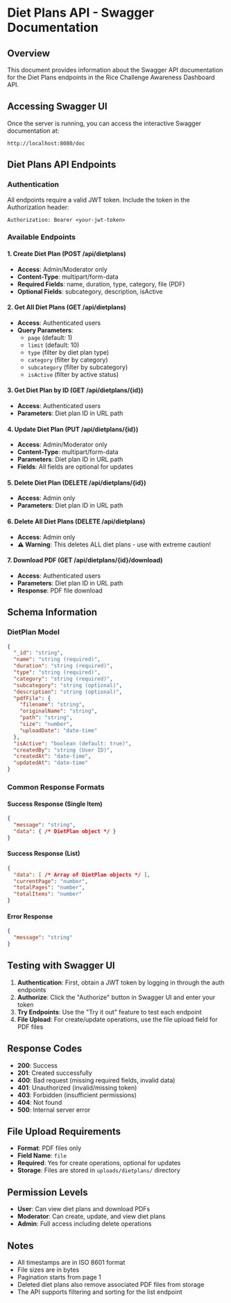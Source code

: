 # Diet Plans API - Swagger Documentation

## Overview
This document provides information about the Swagger API documentation for the Diet Plans endpoints in the Rice Challenge Awareness Dashboard API.

## Accessing Swagger UI
Once the server is running, you can access the interactive Swagger documentation at:
```
http://localhost:8080/doc
```

## Diet Plans API Endpoints

### Authentication
All endpoints require a valid JWT token. Include the token in the Authorization header:
```
Authorization: Bearer <your-jwt-token>
```

### Available Endpoints

#### 1. Create Diet Plan (POST /api/dietplans)
- **Access**: Admin/Moderator only
- **Content-Type**: multipart/form-data
- **Required Fields**: name, duration, type, category, file (PDF)
- **Optional Fields**: subcategory, description, isActive

#### 2. Get All Diet Plans (GET /api/dietplans)
- **Access**: Authenticated users
- **Query Parameters**: 
  - `page` (default: 1)
  - `limit` (default: 10)
  - `type` (filter by diet plan type)
  - `category` (filter by category)
  - `subcategory` (filter by subcategory)
  - `isActive` (filter by active status)

#### 3. Get Diet Plan by ID (GET /api/dietplans/{id})
- **Access**: Authenticated users
- **Parameters**: Diet plan ID in URL path

#### 4. Update Diet Plan (PUT /api/dietplans/{id})
- **Access**: Admin/Moderator only
- **Content-Type**: multipart/form-data
- **Parameters**: Diet plan ID in URL path
- **Fields**: All fields are optional for updates

#### 5. Delete Diet Plan (DELETE /api/dietplans/{id})
- **Access**: Admin only
- **Parameters**: Diet plan ID in URL path

#### 6. Delete All Diet Plans (DELETE /api/dietplans)
- **Access**: Admin only
- **⚠️ Warning**: This deletes ALL diet plans - use with extreme caution!

#### 7. Download PDF (GET /api/dietplans/{id}/download)
- **Access**: Authenticated users
- **Parameters**: Diet plan ID in URL path
- **Response**: PDF file download

## Schema Information

### DietPlan Model
```json
{
  "_id": "string",
  "name": "string (required)",
  "duration": "string (required)",
  "type": "string (required)",
  "category": "string (required)",
  "subcategory": "string (optional)",
  "description": "string (optional)",
  "pdfFile": {
    "filename": "string",
    "originalName": "string",
    "path": "string",
    "size": "number",
    "uploadDate": "date-time"
  },
  "isActive": "boolean (default: true)",
  "createdBy": "string (User ID)",
  "createdAt": "date-time",
  "updatedAt": "date-time"
}
```

### Common Response Formats

#### Success Response (Single Item)
```json
{
  "message": "string",
  "data": { /* DietPlan object */ }
}
```

#### Success Response (List)
```json
{
  "data": [ /* Array of DietPlan objects */ ],
  "currentPage": "number",
  "totalPages": "number",
  "totalItems": "number"
}
```

#### Error Response
```json
{
  "message": "string"
}
```

## Testing with Swagger UI

1. **Authentication**: First, obtain a JWT token by logging in through the auth endpoints
2. **Authorize**: Click the "Authorize" button in Swagger UI and enter your token
3. **Try Endpoints**: Use the "Try it out" feature to test each endpoint
4. **File Upload**: For create/update operations, use the file upload field for PDF files

## Response Codes

- **200**: Success
- **201**: Created successfully
- **400**: Bad request (missing required fields, invalid data)
- **401**: Unauthorized (invalid/missing token)
- **403**: Forbidden (insufficient permissions)
- **404**: Not found
- **500**: Internal server error

## File Upload Requirements

- **Format**: PDF files only
- **Field Name**: `file`
- **Required**: Yes for create operations, optional for updates
- **Storage**: Files are stored in `uploads/dietplans/` directory

## Permission Levels

- **User**: Can view diet plans and download PDFs
- **Moderator**: Can create, update, and view diet plans
- **Admin**: Full access including delete operations

## Notes

- All timestamps are in ISO 8601 format
- File sizes are in bytes
- Pagination starts from page 1
- Deleted diet plans also remove associated PDF files from storage
- The API supports filtering and sorting for the list endpoint
